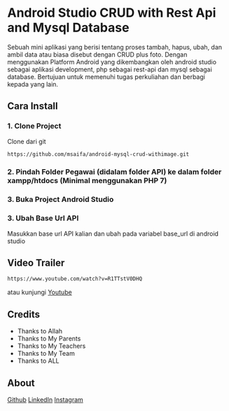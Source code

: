 # Android Studio CRUD with Rest Api and Mysql Database
Sebuah mini aplikasi yang berisi tentang proses tambah, hapus, ubah, dan ambil data atau biasa disebut dengan CRUD plus foto. Dengan menggunakan Platform Android yang dikembangkan oleh android studio sebagai aplikasi development, php sebagai rest-api dan mysql sebagai database. Bertujuan untuk memenuhi tugas perkuliahan dan berbagi kepada yang lain. 

## Cara Install

### 1. Clone Project
Clone dari git
```bash
https://github.com/msaifa/android-mysql-crud-withimage.git
```

### 2. Pindah Folder Pegawai (didalam folder API) ke dalam folder xampp/htdocs (Minimal menggunakan PHP 7)

### 3. Buka Project Android Studio

### 3. Ubah Base Url API
Masukkan base url API kalian dan ubah pada variabel base_url di android studio

## Video Trailer
```bash
https://www.youtube.com/watch?v=R1TTstV0DHQ
```
atau kunjungi [Youtube](https://www.youtube.com/watch?v=R1TTstV0DHQ)


## Credits
- Thanks to Allah
- Thanks to My Parents
- Thanks to My Teachers
- Thanks to My Team
- Thanks to ALL

## About
[Github](https://github.com/msaifa/)
[LinkedIn](https://www.linkedin.com/in/msaifa/)
[Instagram](https://instagram.com/msaifa)
